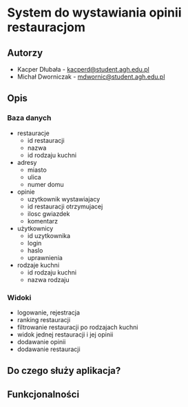 # System do wystawiania opinii restauracjom

## Autorzy
  - Kacper Dłubała - kacperd@student.agh.edu.pl
  - Michał Dworniczak - mdwornic@student.agh.edu.pl

## Opis

### Baza danych
  - restauracje
    - id restauracji
    - nazwa
    - id rodzaju kuchni
  - adresy
    - miasto
    - ulica
    - numer domu
  - opinie
    - uzytkownik wystawiajacy
    - id restauracji otrzymujacej
    - ilosc gwiazdek
    - komentarz
  - użytkownicy
    - id uzytkownika
    - login
    - haslo
    - uprawnienia
  - rodzaje kuchni
    - id rodzaju kuchni
    - nazwa rodzaju

### Widoki
  - logowanie, rejestracja
  - ranking restauracji
  - filtrowanie restauracji po rodzajach kuchni
  - widok jednej restauracji i jej opinii
  - dodawanie opinii
  - dodawanie restauracji

## Do czego służy aplikacja?

## Funkcjonalności


